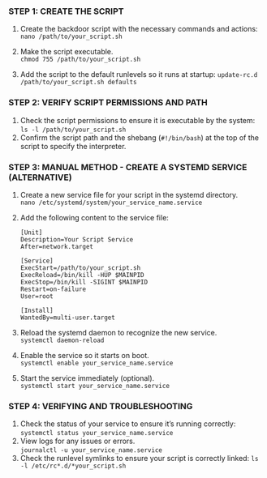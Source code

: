 ### **STEP 1: CREATE THE SCRIPT**

1.  Create the backdoor script with the necessary commands and actions:
    `nano /path/to/your_script.sh`
    
2.  Make the script executable.  
    `chmod 755 /path/to/your_script.sh`
    
3.  Add the script to the default runlevels so it runs at startup:
    `update-rc.d /path/to/your_script.sh defaults`
    

### **STEP 2: VERIFY SCRIPT PERMISSIONS AND PATH**

1.  Check the script permissions to ensure it is executable by the system:
    `ls -l /path/to/your_script.sh`
2.  Confirm the script path and the shebang (`#!/bin/bash`) at the top of the script to specify the interpreter.

### **STEP 3: MANUAL METHOD - CREATE A SYSTEMD SERVICE (ALTERNATIVE)**

1.  Create a new service file for your script in the systemd directory.  
    `nano /etc/systemd/system/your_service_name.service`
    
2.  Add the following content to the service file:
    
    ```
    [Unit]
    Description=Your Script Service
    After=network.target
    
    [Service]
    ExecStart=/path/to/your_script.sh
    ExecReload=/bin/kill -HUP $MAINPID
    ExecStop=/bin/kill -SIGINT $MAINPID
    Restart=on-failure
    User=root
    
    [Install]
    WantedBy=multi-user.target
    ```
    
3.  Reload the systemd daemon to recognize the new service.  
    `systemctl daemon-reload`
    
4.  Enable the service so it starts on boot.  
    `systemctl enable your_service_name.service`
    
5.  Start the service immediately (optional).  
    `systemctl start your_service_name.service`
    

### **STEP 4: VERIFYING AND TROUBLESHOOTING**

1.  Check the status of your service to ensure it’s running correctly:
    `systemctl status your_service_name.service`
2.  View logs for any issues or errors.  
    `journalctl -u your_service_name.service`
3.  Check the runlevel symlinks to ensure your script is correctly linked:
    `ls -l /etc/rc*.d/*your_script.sh`